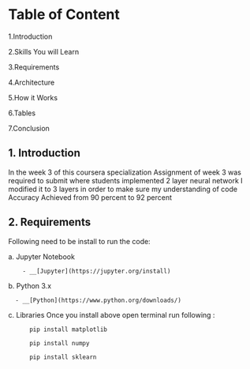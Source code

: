 # Table of Content
  1.Introduction
  
  2.Skills You will Learn
  
  3.Requirements
  
  4.Architecture
  
  5.How it Works
  
  6.Tables
  
  7.Conclusion

## 1. Introduction

In the week 3 of this coursera specialization Assignment of week 3 was required to submit where students implemented 2 layer neural network
I modified it to 3 layers in order to make sure my understanding of code
Accuracy Achieved from 90 percent to 92 percent


## 2. Requirements

Following need to be install to run the code:

  a. Jupyter Notebook
      
     	- __[Jupyter](https://jupyter.org/install)
      
  b. Python 3.x
  
      - __[Python](https://www.python.org/downloads/)
      
  c. Libraries
     Once you install above 
     open terminal run following :
     
```
      pip install matplotlib
      
      pip install numpy
      
      pip install sklearn
```
      
